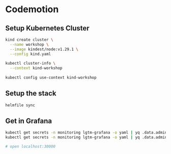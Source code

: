 # Codemotion

## Setup Kubernetes Cluster

```bash
kind create cluster \
  --name workshop \
  --image kindest/node:v1.29.1 \
  --config kind.yaml
  
kubectl cluster-info \
  --context kind-workshop
  
kubectl config use-context kind-workshop
```

## Setup the stack

```bash
helmfile sync
```

## Get in Grafana

```bash
kubectl get secrets -n monitoring lgtm-grafana -o yaml | yq .data.admin-user | base64 -d
kubectl get secrets -n monitoring lgtm-grafana -o yaml | yq .data.admin-password | base64 -d

# open localhost:30000
```
